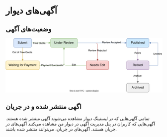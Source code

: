 # آگهی‌های دیوار


## وضعیت‌های آگهی 

<img src="/img/post-states.svg" alt="یک نمودار جریان که چرخه حیات فرآیند ارسال پست را نشان می‌دهد. حالت‌ها شامل Submit، Under Review، Published، Retired، Archived، Needs Edit و Waiting for Payment هستند. پیکان‌ها انتقال بین حالت‌ها را نشان می‌دهند، مانند Submit که به Under Review می‌رود، Published، رد شدن که نیاز به Needs Edit دارد، و Retired که منجر به Archived می‌شود.">

## اگهی منتشر شده و در جریان 
تمامی‌ آگهی‌هایی که در لیستینگ دیوار مشاهده می‌شوند آگهی منتشر شده هستند.
آگهی‌هایی که کاربران در پنل مدیریت آگهی در دیوار من مشاهده می‌کنند آگهی‌های در جریان هستند. آگهی‌های در جریان، می‌توانند منتشر شده باشند.